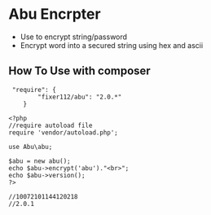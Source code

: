 # Abu Encrpter
* Use to encrypt string/password
* Encrypt word into a secured string using hex and ascii

## How To Use with composer

```
 "require": {
		"fixer112/abu": "2.0.*"
    }
```

```
<?php
//require autoload file
require 'vendor/autoload.php';

use Abu\abu;

$abu = new abu();
echo $abu->encrypt('abu')."<br>";
echo $abu->version();
?>

//10072101144120218
//2.0.1
```
